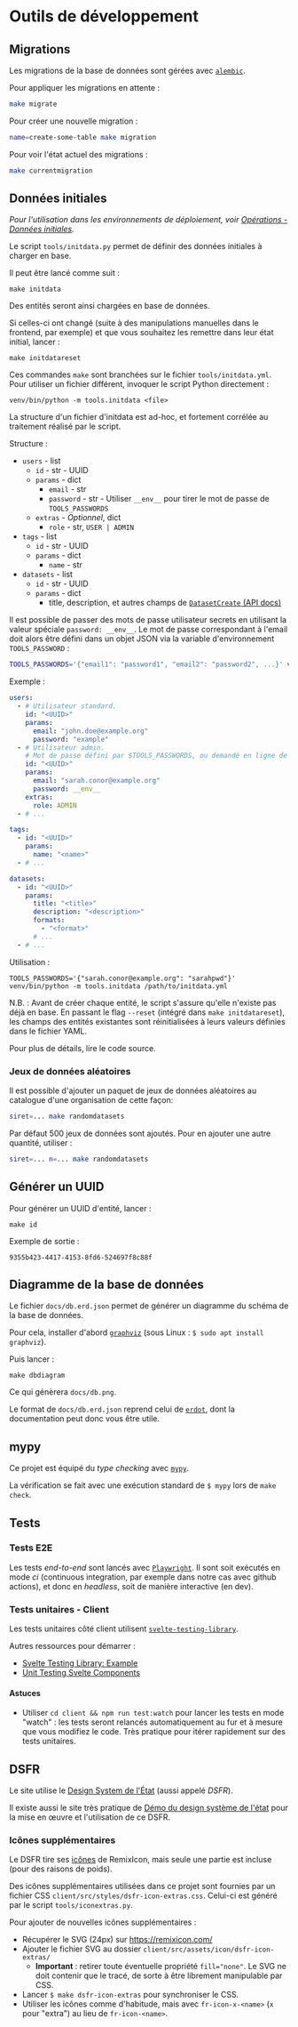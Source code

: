 # Outils de développement

## Migrations

Les migrations de la base de données sont gérées avec [`alembic`](https://alembic.sqlalchemy.org/en/latest/).

Pour appliquer les migrations en attente :

```bash
make migrate
```

Pour créer une nouvelle migration :

```bash
name=create-some-table make migration
```

Pour voir l'état actuel des migrations :

```bash
make currentmigration
```

## Données initiales

_Pour l'utilisation dans les environnements de déploiement, voir [Opérations - Données initiales](./ops.md#données-initiales)._

Le script `tools/initdata.py` permet de définir des données initiales à charger en base.

Il peut être lancé comme suit :

```
make initdata
```

Des entités seront ainsi chargées en base de données.

Si celles-ci ont changé (suite à des manipulations manuelles dans le frontend, par exemple) et que vous souhaitez les remettre dans leur état initial, lancer :

```
make initdatareset
```

Ces commandes `make` sont branchées sur le fichier `tools/initdata.yml`. Pour utiliser un fichier différent, invoquer le script Python directement :

```
venv/bin/python -m tools.initdata <file>
```

La structure d'un fichier d'initdata est ad-hoc, et fortement corrélée au traitement réalisé par le script.

Structure :

* `users` - list
  * `id` - str - UUID
  * `params` - dict
    * `email` - str
    * `password` - str - Utiliser `__env__` pour tirer le mot de passe de `TOOLS_PASSWORDS`
  * `extras` - _Optionnel_, dict
    * `role` - str, `USER | ADMIN`
* `tags` - list
  * `id` - str - UUID
  * `params` - dict
    * `name` - str
* `datasets` - list
  * `id` - str - UUID
  * `params` - dict
    * title, description, et autres champs de [`DatasetCreate` (API docs)](https://demo.catalogue.multi.coop/api/docs)

Il est possible de passer des mots de passe utilisateur secrets en utilisant la valeur spéciale `password: __env__`. Le mot de passe correspondant à l'email doit alors être défini dans un objet JSON via la variable d'environnement `TOOLS_PASSWORD` :

```bash
TOOLS_PASSWORDS='{"email1": "password1", "email2": "password2", ...}' venv/bin/python -m tools.initdata /path/to/initdata.yml
```

Exemple :

```yaml
users:
  - # Utilisateur standard.
    id: "<UUID>"
    params:
      email: "john.doe@example.org"
      password: "example"
  - # Utilisateur admin.
    # Mot de passe défini par $TOOLS_PASSWORDS, ou demandé en ligne de commande si vide.
    id: "<UUID>"
    params:
      email: "sarah.conor@example.org"
      password: __env__
    extras:
      role: ADMIN
  - # ...

tags:
  - id: "<UUID>"
    params:
      name: "<name>"
  - # ...

datasets:
  - id: "<UUID>"
    params:
      title: "<title>"
      description: "<description>"
      formats:
        - "<format>"
      # ...
  - # ...
```

Utilisation :

```
TOOLS_PASSWORDS='{"sarah.conor@example.org": "sarahpwd"}' venv/bin/python -m tools.initdata /path/to/initdata.yml
```

N.B. : Avant de créer chaque entité, le script s'assure qu'elle n'existe pas déjà en base. En passant le flag `--reset` (intégré dans `make initdatareset`), les champs des entités existantes sont réinitialisées à leurs valeurs définies dans le fichier YAML.

Pour plus de détails, lire le code source.

### Jeux de données aléatoires

Il est possible d'ajouter un paquet de jeux de données aléatoires au catalogue d'une organisation de cette façon:

```bash
siret=... make randomdatasets
```

Par défaut 500 jeux de données sont ajoutés. Pour en ajouter une autre quantité, utiliser :

```bash
siret=... n=... make randomdatasets
```

## Générer un UUID

Pour générer un UUID d'entité, lancer :

```
make id
```

Exemple de sortie :

```
9355b423-4417-4153-8fd6-524697f8c88f
```

## Diagramme de la base de données

Le fichier `docs/db.erd.json` permet de générer un diagramme du schéma de la base de données.

Pour cela, installer d'abord [`graphviz`](https://graphviz.org/download/) (sous Linux : `$ sudo apt install graphviz`).

Puis lancer :

```
make dbdiagram
```

Ce qui génèrera `docs/db.png`.

Le format de `docs/db.erd.json` reprend celui de [`erdot`](https://github.com/ehne/ERDot), dont la documentation peut donc vous être utile.

## mypy

Ce projet est équipé du _type checking_ avec [`mypy`](https://mypy.readthedocs.io).

La vérification se fait avec une exécution standard de `$ mypy` lors de `make check`.

## Tests

### Tests E2E

Les tests _end-to-end_ sont lancés avec [`Playwright`](https://playwright.dev/).
Il sont soit exécutés en mode _ci_ (continuous integration, par exemple dans
notre cas avec github actions), et donc en _headless_, soit de manière
interactive (en dev).

### Tests unitaires - Client

Les tests unitaires côté client utilisent [`svelte-testing-library`](https://github.com/testing-library/svelte-testing-library).

Autres ressources pour démarrer :

- [Svelte Testing Library: Example](https://testing-library.com/docs/svelte-testing-library/example)
- [Unit Testing Svelte Components](https://sveltesociety.dev/recipes/testing-and-debugging/unit-testing-svelte-component/)

#### Astuces

* Utiliser `cd client && npm run test:watch` pour lancer les tests en mode "watch" : les tests seront relancés automatiquement au fur et à mesure que vous modifiez le code. Très pratique pour itérer rapidement sur des tests unitaires.

## DSFR

Le site utilise le [Design System de
l'État](https://gouvfr.atlassian.net/wiki/spaces/DB/overview) (aussi appelé
*DSFR*).

Il existe aussi le site très pratique de [Démo du design système
de l'état](https://template.incubateur.net/) pour la mise en œuvre et
l'utilisation de ce DSFR.

### Icônes supplémentaires

Le DSFR tire ses [icônes](https://gouvfr.atlassian.net/wiki/spaces/DB/pages/222331396/Ic+nes+-+Icons) de RemixIcon, mais seule une partie est incluse (pour des raisons de poids).

Des icônes supplémentaires utilisées dans ce projet sont fournies par un fichier CSS `client/src/styles/dsfr-icon-extras.css`. Celui-ci est généré par le script `tools/iconextras.py`.

Pour ajouter de nouvelles icônes supplémentaires :

- Récupérer le SVG (24px) sur https://remixicon.com/
- Ajouter le fichier SVG au dossier `client/src/assets/icon/dsfr-icon-extras/`
  - **Important** : retirer toute éventuelle propriété `fill="none"`. Le SVG ne doit contenir que le tracé, de sorte à être librement manipulable par CSS.
- Lancer `$ make dsfr-icon-extras` pour synchroniser le CSS.
- Utiliser les icônes comme d'habitude, mais avec `fr-icon-x-<name>` (`x` pour "extra") au lieu de `fr-icon-<name>`.
